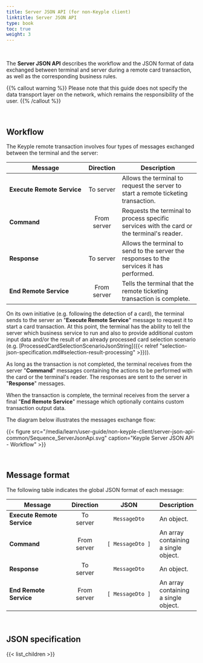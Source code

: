 ```yaml
---
title: Server JSON API (for non-Keyple client)
linktitle: Server JSON API
type: book
toc: true
weight: 3
---
```


<br>

The **Server JSON API** describes the workflow and the JSON format of data exchanged between terminal and server during 
a remote card transaction, as well as the corresponding business rules. 

{{% callout warning %}}
Please note that this guide does not specify the data transport layer on the network, which remains the responsibility
of the user.
{{% /callout %}}

<br>

## Workflow

The Keyple remote transaction involves four types of messages exchanged between the terminal and the server:

<div id="workflow-table-1">

| Message                    |  Direction  | Description                                                                                |
|----------------------------|:-----------:|--------------------------------------------------------------------------------------------|
| **Execute Remote Service** |  To server  | Allows the terminal to request the server to start a remote ticketing transaction.         |
| **Command**                | From server | Requests the terminal to process specific services with the card or the terminal's reader. |
| **Response**               |  To server  | Allows the terminal to send to the server the responses to the services it has performed.  |
| **End Remote Service**     | From server | Tells the terminal that the remote ticketing transaction is complete.                      |

</div>
<style>
#workflow-table-1 table th:nth-child(1) {
    width: 12rem;
}
</style>

On its own initiative (e.g. following the detection of a card), the terminal sends to the server an
"**Execute Remote Service**" message to request it to start a card transaction.
At this point, the terminal has the ability to tell the server which business service to run and also to provide
additional custom input data and/or the result of an already processed card selection scenario
(e.g. [ProcessedCardSelectionScenarioJsonString]({{< relref "selection-json-specification.md#selection-result-processing" >}})).

As long as the transaction is not completed, the terminal receives from the server "**Command**" messages
containing the actions to be performed with the card or the terminal's reader.
The responses are sent to the server in "**Response**" messages.

When the transaction is complete, the terminal receives from the server a final "**End Remote Service**" message
which optionally contains custom transaction output data.

The diagram below illustrates the messages exchange flow:

{{< figure src="/media/learn/user-guide/non-keyple-client/server-json-api-common/Sequence_ServerJsonApi.svg" caption="Keyple Server JSON API - Workflow" >}}

<br>

## Message format

The following table indicates the global JSON format of each message:

<div id="data-format-table-1">

| Message                    |  Direction  |       JSON       | Description                          |
|----------------------------|:-----------:|:----------------:|--------------------------------------|
| **Execute Remote Service** |  To server  |   `MessageDto`   | An object.                           |
| **Command**                | From server | `[ MessageDto ]` | An array containing a single object. |
| **Response**               |  To server  |   `MessageDto`   | An object.                           |
| **End Remote Service**     | From server | `[ MessageDto ]` | An array containing a single object. |

</div>
<style>
#data-format-table-1 table th:nth-child(1) {
    width: 12rem;
}
#data-format-table-1 table th:nth-child(3) {
    width: 10rem;
}
</style>

<br>

## JSON specification

{{< list_children >}}